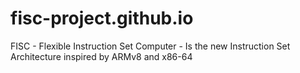 # fisc-project.github.io
FISC - Flexible Instruction Set Computer - Is the new Instruction Set Architecture inspired by ARMv8 and x86-64
